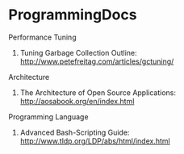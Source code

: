 # ProgrammingDocs


Performance Tuning
1. Tuning Garbage Collection Outline: http://www.petefreitag.com/articles/gctuning/

Architecture
1. The Architecture of Open Source Applications: http://aosabook.org/en/index.html

Programming Language
1. Advanced Bash-Scripting Guide: http://www.tldp.org/LDP/abs/html/index.html
